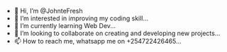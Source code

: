 - 👋 Hi, I’m @JohnteFresh
- 👀 I’m interested in improving my coding skill...
- 🌱 I’m currently learning Web Dev...
- 💞️ I’m looking to collaborate on creating and developing new projects...
- 📫 How to reach me, whatsapp me on +254722426465...

<!---
JohnteFresh/JohnteFresh is a ✨ special ✨ repository because its `README.md` (this file) appears on your GitHub profile.
You can click the Preview link to take a look at your changes.
--->
